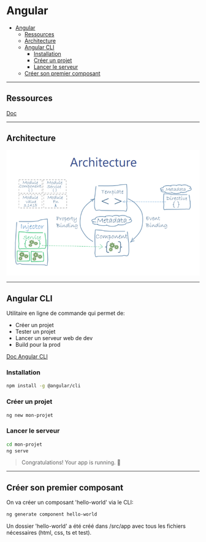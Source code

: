 # Angular

- [Angular](#angular)
  - [Ressources](#ressources)
  - [Architecture](#architecture)
  - [Angular CLI](#angular-cli)
    - [Installation](#installation)
    - [Créer un projet](#créer-un-projet)
    - [Lancer le serveur](#lancer-le-serveur)
  - [Créer son premier composant](#créer-son-premier-composant)

---

## Ressources

[Doc](https://angular.dev/overview)

---

## Architecture

![Architecture Angular](/img/angular_architecture.PNG)

---

## Angular CLI

Utilitaire en ligne de commande qui permet de:
- Créer un projet
- Tester un projet
- Lancer un serveur web de dev
- Build pour la prod

[Doc Angular CLI](https://github.com/angular/angular-cli)

### Installation

```bash
npm install -g @angular/cli
```

### Créer un projet

```bash
ng new mon-projet
```

### Lancer le serveur

```bash
cd mon-projet
ng serve
```

> Congratulations! Your app is running. 🎉

---

## Créer son premier composant

On va créer un composant 'hello-world' via le CLI:
```bash
ng generate component hello-world
```

Un dossier 'hello-world' a été créé dans /src/app avec tous les fichiers nécessaires (html, css, ts et test).
